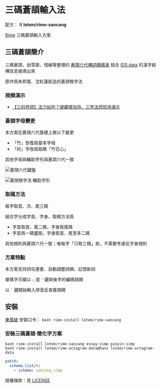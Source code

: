 # 三碼蒼頡輸入法

配方： ℞ **lotem/rime-sancang**

[Rime](https://rime.im) 三碼蒼頡輸入方案

## 三碼蒼頡簡介

三碼蒼頡，由雪齋、惜緣等整理的 [蒼頡六代構詞碼碼表][1]
結合 [IDS data][2] 的漢字結構信息推導出來

原作爲朱邦復、沈紅蓮創造的蒼頡檢字法

[1]: https://github.com/LEOYoon-Tsaw/Cangjie6
[2]: https://github.com/cjkvi/cjkvi-ids

### 視頻演示

  - [【三码苍颉】法力如何？键藏塔加持、三苍法师现场演示](https://www.bilibili.com/video/BV1xwhXzDEez/)

### 蒼頡字母變更

本方案在蒼頡六代基礎上做以下變更

  - 「竹」恢復爲基本字母
  - 「的」字改爲取碼「竹日心」

其他字母與輔助字形與蒼頡六代一致

![蒼頡六代鍵盤](images/cangjie6-keyboard.jpg)

![蒼頡檢字法·輔助字形](images/cangjie6-fuzhu-zixing.jpg)

### 取碼方法

每字取首、次、尾三碼

組合字分成字首、字身，取碼方法爲

  - 字首取首、尾二碼，字身取尾碼
  - 字首爲一碼盡取，字身取首、尾至多二碼

其他規則與蒼頡六代一致；唯每字「只取三碼」故，不需要考慮反字身規則

### 方案特點

本方案支持詞句連書、自動調整詞頻、記憶新詞

單碼字可綴以 `;` 或 `'` 鍵與後字的編碼隔開

以 <code>`</code> 鍵開始輸入拼音反查蒼頡碼

## 安裝

[東風破](https://github.com/rime/plum) 安裝口令： `bash rime-install lotem/rime-sancang`

### 安裝三碼蒼頡·簡化字方案

```
bash rime-install lotem/rime-sancang essay-simp pinyin-simp
bash rime-install lotem/rime-octagram-data@hans lotem/rime-octagram-data
```

``` yaml
patch:
  schema_list/+:
    - schema: sancang_simp
```

授權條款：見 [LICENSE](LICENSE)
